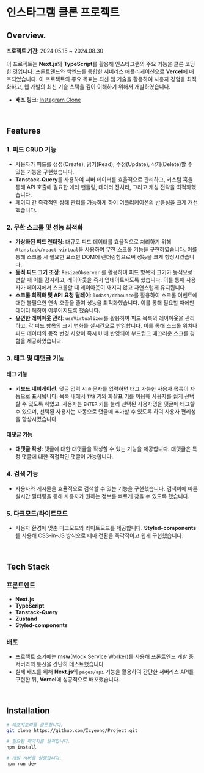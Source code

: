 # 인스타그램 클론 프로젝트
   
## Overview.   
  
**프로젝트 기간**: 2024.05.15 ~ 2024.08.30

이 프로젝트는 **Next.js**와 **TypeScript**를 활용해 인스타그램의 주요 기능을 클론 코딩한 것입니다. 프론트엔드와 백엔드를 통합한 서버리스 애플리케이션으로 **Vercel**에 배포되었습니다. 이 프로젝트의 주요 목표는 최신 웹 기술을 활용하여 사용자 경험을 최적화하고, 웹 개발의 최신 기술 스택을 깊이 이해하기 위해서 개발하였습니다.

- **배포 링크**: [Instagram Clone](https://instagram-five-theta.vercel.app)
<br>

## Features

### 1. 피드 CRUD 기능
- 사용자가 피드를 생성(Create), 읽기(Read), 수정(Update), 삭제(Delete)할 수 있는 기능을 구현했습니다.
- **Tanstack-Query**를 사용하여 서버 데이터를 효율적으로 관리하고, 커스텀 훅을 통해 API 호출에 필요한 에러 핸들링, 데이터 전처리, 그리고 캐싱 전략을 최적화했습니다.
- 페이지 간 즉각적인 상태 관리를 가능하게 하여 어플리케이션의 반응성을 크게 개선했습니다.

### 2. 무한 스크롤 및 성능 최적화
- **가상화된 피드 렌더링**: 대규모 피드 데이터를 효율적으로 처리하기 위해 `@tanstack/react-virtual`을 사용하여 무한 스크롤 기능을 구현하였습니다. 이를 통해 스크롤 시 필요한 요소만 DOM에 렌더링함으로써 성능을 크게 향상시켰습니다.
- **동적 피드 크기 조정**: `ResizeObserver` 를 활용하여 피드 항목의 크기가 동적으로 변할 때 이를 감지하고, 레이아웃을 즉시 업데이트하도록 했습니다. 이를 통해 사용자가 페이지에서 스크롤할 때 레이아웃이 깨지지 않고 자연스럽게 유지됩니다.
- **스크롤 최적화 및 API 요청 딜레이**: `lodash/debounce`를 활용하여 스크롤 이벤트에 대한 불필요한 연속 호출을 줄여 성능을 최적화했습니다. 이를 통해 필요할 때에만 데이터 페칭이 이루어지도록 했습니다.
- **유연한 레이아웃 관리**: `useVirtualizer`를 활용하여 피드 목록의 레이아웃을 관리하고, 각 피드 항목의 크기 변화를 실시간으로 반영합니다. 이를 통해 스크롤 위치나 피드 데이터의 동적 변경 사항이 즉시 UI에 반영되어 부드럽고 매끄러운 스크롤 경험을 제공하였습니다.

### 3. 태그 및 대댓글 기능

#### 태그 기능
- **키보드 네비게이션**: 댓글 입력 시 `@` 문자를 입력하면 태그 가능한 사용자 목록이 자동으로 표시됩니다. 목록 내에서 `TAB` 키와 화살표 키를 이용해 사용자를 쉽게 선택할 수 있도록 하였고. 사용자는 `ENTER` 키를 눌러 선택된 사용자명을 댓글에 태그할 수 있으며, 선택된 사용자는 자동으로 댓글에 추가할 수 있도록 하여 사용자 편리성을 향상시켰습니다.

#### 대댓글 기능
- **대댓글 작성**: 댓글에 대한 대댓글을 작성할 수 있는 기능을 제공합니다. 대댓글은 특정 댓글에 대한 직접적인 댓글이 가능합니다.

### 4. 검색 기능
- 사용자와 게시물을 효율적으로 검색할 수 있는 기능을 구현했습니다. 검색어에 따른 실시간 필터링을 통해 사용자가 원하는 정보를 빠르게 찾을 수 있도록 했습니다.

### 5. 다크모드/라이트모드
- 사용자 환경에 맞춘 다크모드와 라이트모드를 제공합니다. **Styled-components**를 사용해 CSS-in-JS 방식으로 테마 전환을 즉각적이고 쉽게 구현했습니다.
<br>

## Tech Stack

### 프론트엔드
- **Next.js**
- **TypeScript**
- **Tanstack-Query**
- **Zustand**
- **Styled-components**

### 배포
- 프로젝트 초기에는 **msw**(Mock Service Worker)를 사용해 프론트엔드 개발 중 서버와의 통신을 간단히 테스트했습니다.
- 실제 배포를 위해 **Next.js**의 `pages/api` 기능을 활용하여 간단한 서버리스 API를 구현한 뒤, **Vercel**에 성공적으로 배포했습니다.
<br>

## Installation

```bash
# 레포지토리를 클론합니다.
git clone https://github.com/Icyeong/Project.git

# 필요한 패키지를 설치합니다.
npm install

# 개발 서버를 실행합니다.
npm run dev
```

<br>
